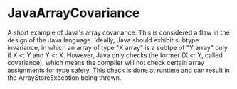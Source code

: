 JavaArrayCovariance
===================

A short example of Java's array covariance.  This is considered a flaw in the design of the Java language.  Ideally, Java should exhibit subtype invariance, in which an array of type "X array" is a subtpe of "Y array" only if X <: Y and Y <: X.  However, Java only checks the former (X <: Y, called covariance), which means the compiler will not check certain array assignments for type safety.  This check is done at runtime and can result in the ArrayStoreException being thrown.

